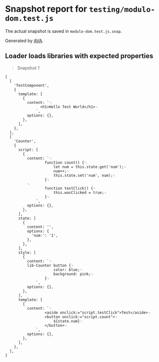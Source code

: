 # Snapshot report for `testing/modulo-dom.test.js`

The actual snapshot is saved in `modulo-dom.test.js.snap`.

Generated by [AVA](https://avajs.dev).

## Loader loads libraries with expected properties

> Snapshot 1

    [
      [
        'TestComponent',
        {
          template: [
            {
              content: `␊
                    <h1>Hello Test World</h1>␊
                  `,
              options: {},
            },
          ],
        },
      ],
      [
        'Counter',
        {
          script: [
            {
              content: `␊
                      function count() {␊
                          let num = this.state.get('num');␊
                          num++;␊
                          this.state.set('num', num);␊
                      }␊
              ␊
                      function testClick() {␊
                          this.wasClicked = true;␊
                      }␊
                  `,
              options: {},
            },
          ],
          state: [
            {
              content: '',
              options: {
                'num:': '1',
              },
            },
          ],
          style: [
            {
              content: `␊
              lib-Counter button {␊
                          color: blue;␊
                          background: pink;␊
                      }␊
                  `,
              options: {},
            },
          ],
          template: [
            {
              content: `␊
                      <aside onclick:="script.testClick">Test</aside>␊
                      <button onclick:="script.count">␊
                          ${state.num}␊
                      </button>␊
                  `,
              options: {},
            },
          ],
        },
      ],
    ]
